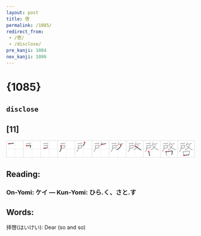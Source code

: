 ```yaml
---
layout: post
title: 啓
permalink: /1085/
redirect_from:
 - /啓/
 - /disclose/
pre_kanji: 1084
nex_kanji: 1086
---
```


# {1085}

## `disclose`

## [11]

<div class="stroke"><img src="../images/E59593.png" /></div>

## Reading:

### On-Yomi: ケイ &mdash; Kun-Yomi: ひら.く、さと.す

## Words:

拝啓(はいけい): Dear (so and so)
